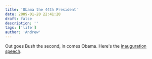 ```yaml
---
title: 'Obama the 44th President'
date: 2009-01-20 22:41:20
draft: false
description: ''
tags: ['life']
author: 'Andrew'
---
```


Out goes Bush the second, in comes Obama. Here's the [inauguration speech](http://news.bbc.co.uk/1/hi/world/americas/obama_inauguration/7840646.stm 'Obama Acceptance Speech (BBC)').
